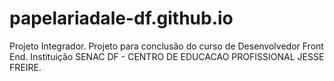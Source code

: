 # papelariadale-df.github.io
Projeto Integrador. Projeto para conclusão do curso de Desenvolvedor Front End. Instituição SENAC DF - CENTRO DE EDUCACAO PROFISSIONAL JESSE FREIRE.

